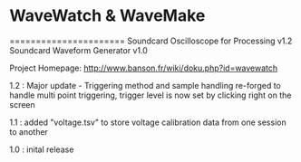 # WaveWatch & WaveMake
======================
Soundcard Oscilloscope for Processing v1.2
Soundcard Waveform Generator v1.0

Project Homepage: http://www.banson.fr/wiki/doku.php?id=wavewatch

1.2 : Major update - Triggering method and sample handling re-forged to handle multi point triggering, trigger level is now set by clicking right on the screen

1.1 : added "voltage.tsv" to store voltage calibration data from one session to another

1.0 : inital release
